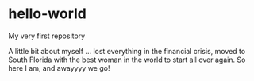 # hello-world
My very first repository

A little bit about myself ... lost everything in the financial crisis, moved to South Florida with the best woman in the world to start all over again.  So here I am, and awayyyy we go!
